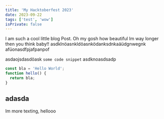 ```yaml
---
title: 'My Hacktoberfest 2023'
date: 2023-09-22
tags: ['test', 'wow']
isPrivate: false
---
```


I am such a cool little blog Post. Oh my gosh how beautiful
Im way longer then you think baby!!
asdklnöasnkldöasnködanksdnkaäüdgnwegnk
afüonasdfpjafpanpof

asdaojsdasdöask `some code snippet` asdknoasdsadp

```js
const bla = 'Hello World';
function hello() {
  return bla;
}
```

## adasda

Im more texting, hellooo
